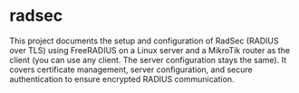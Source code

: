 # radsec
This project documents the setup and configuration of RadSec (RADIUS over TLS) using FreeRADIUS on a Linux server and a MikroTik router as the client (you can use any client. The server configuration stays the same). It covers certificate management, server configuration, and secure authentication to ensure encrypted RADIUS communication.
